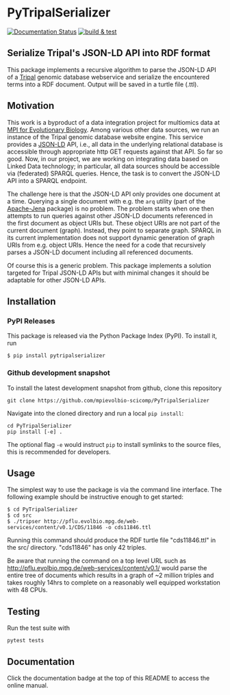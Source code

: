 # PyTripalSerializer
[![Documentation Status](https://readthedocs.org/projects/pytripalserializer/badge/?version=latest)](https://pytripalserializer.readthedocs.io/en/latest/?badge=latest)
[![build & test](https://github.com/mpievolbio-scicomp/PyTripalSerializer/actions/workflows/dev.yml/badge.svg)](https://github.com/mpievolbio-scicomp/PyTripalSerializer/actions/workflows/dev.yml)
## Serialize Tripal's JSON-LD API into RDF format
This package implements a recursive algorithm to parse the JSON-LD API of a [Tripal](https://tripal.info "Tripal")
genomic database webservice and serialize the encountered terms into a RDF document. Output will be saved in
a turtle file (.ttl).

## Motivation
This work is a byproduct of a data integration project for multiomics data at [MPI for Evolutionary Biology](https://evolbio.mpg.de). Among various other data sources, we run an instance of the Tripal genomic database website engine. This
service provides a [JSON-LD](https://json-ld.org/) API, i.e., all data in the underlying relational database is accessible through appropriate http GET requests against that API. So far so good. Now, in our project, we are working
on integrating data based on Linked Data technology; in particular, all data sources should be accessible via (federated) SPARQL queries. Hence, the task is to convert the JSON-LD API into a SPARQL endpoint.

The challenge here is that the JSON-LD API only provides one document at a time. Querying a single document with e.g.
the `arq` utility (part of the [Apache-Jena](https://jena.apache.org/) package) is no problem. The problem starts
when one then attempts to run queries against other JSON-LD documents referenced in the first document as object URIs but. These object URIs are not part of the current document (graph). Instead, they point to separate graph.
SPARQL in its current implementation does not support dynamic generation of graph URIs from e.g. object URIs.
Hence the need for a code that recursively parses a JSON-LD document including all referenced documents.

Of course this is a generic problem. This package implements a solution targeted for Tripal JSON-LD APIs but with minimal changes it should be adaptable for other JSON-LD APIs.
## Installation

### PyPI Releases
This package is released via the Python Package Index (PyPI). To install it, run

```console
$ pip install pytripalserializer
```

### Github development snapshot
To install the latest development snapshot from github, clone this repository

```console
git clone https://github.com/mpievolbio-scicomp/PyTripalSerializer
```

Navigate into the cloned directory and run a local `pip install`:

```console
cd PyTripalSerializer
pip install [-e] .
```
The optional flag `-e` would instruct `pip` to install symlinks to the source files, this is recommended for developers.

## Usage
The simplest way to use the package is via the command line interface. The following example should
be instructive enough to get started:

```console
$ cd PyTripalSerializer
$ cd src
$ ./tripser http://pflu.evolbio.mpg.de/web-services/content/v0.1/CDS/11846 -o cds11846.ttl
```

Running this command should produce the RDF turtle file "cds11846.ttl" in the src/ directory. "cds11846" has only 42 triples.

Be aware that running the command on a top level URL such as http://pflu.evolbio.mpg.de/web-services/content/v0.1/ would parse the entire tree of documents which results in a graph of ~2 million triples and takes roughly 14hrs to complete on a reasonably well equipped workstation with 48 CPUs.

## Testing
Run the test suite with

```console
pytest tests
```

## Documentation
Click the documentation badge at the top of this README to access the online manual.
